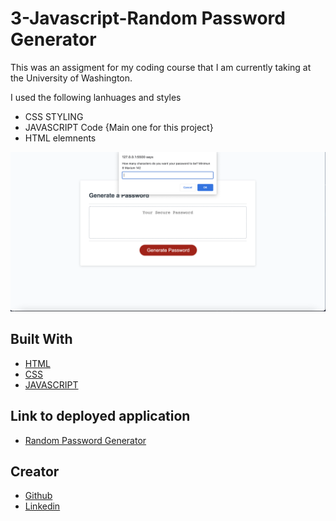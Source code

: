 # 3-Javascript-Random Password Generator 

This was an assigment for my coding course that I am currently taking at the University of Washington.

I used the following lanhuages and styles

- CSS STYLING
- JAVASCRIPT Code {Main one for this project}
- HTML elemnents

![Image](./assets/images/Screen%20Shot%202022-08-01%20at%2012.27.36%20AM.png)

## Built With

* [HTML](https://developer.mozilla.org/en-US/docs/Web/HTML)
* [CSS](https://developer.mozilla.org/en-US/docs/Web/CSS)
* [JAVASCRIPT](https://developer.mozilla.org/en-US/docs/Web/JavaScript)

## Link to deployed application

* [Random Password Generator](https://mannysangha1.github.io/passwordcreator96/)



## Creator 

* [Github](https://github.com/mannysangha1)
* [Linkedin](https://www.linkedin.com/in/manny-sangha-74a396a5/)